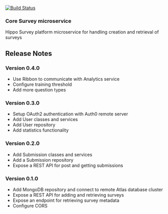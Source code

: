 [![Build Status](https://travis-ci.com/boyski33/core-survey.svg?branch=master)](https://travis-ci.com/boyski33/core-survey)

### Core Survey microservice
Hippo Survey platform microservice for handling creation and retrieval of surveys

## Release Notes

### Version 0.4.0
* Use Ribbon to communicate with Analytics service
* Configure training threshold
* Add more question types

### Version 0.3.0
* Setup OAuth2 authentication with Auth0 remote server
* Add User classes and services
* Add User repository
* Add statistics functionality

### Version 0.2.0
* Add Submission classes and services
* Add a Submission repository
* Expose a REST API for post and getting submissions

### Version 0.1.0
* Add MongoDB repository and connect to remote Atlas database cluster
* Expose a REST API for adding and retrieving surveys
* Expose an endpoint for retrieving survey metadata
* Configure CORS
